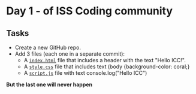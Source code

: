 Day 1 - of ISS Coding community
==============================
Tasks
----
- Create a new GitHub repo.
- Add 3 files (each one in a separate commit):
    - A [`index.html`](index.html) file that includes a header with the text "Hello ICC!".
    - A [`style.css`](style.css) file that includes text (body {background-color: coral;}
    - A [`script.js`](script.js) file with text console.log("Hello ICC")

<b>But the last one will never happen</b>

